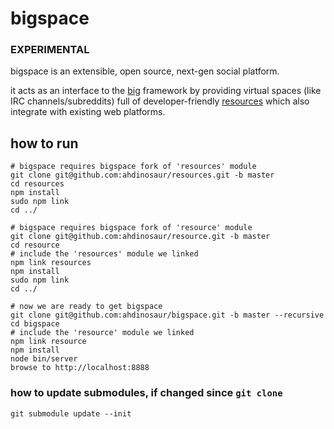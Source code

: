 # bigspace

### EXPERIMENTAL

bigspace is an extensible, open source, next-gen social platform.

it acts as an interface to the [big](https://github.com/bigcompany/big) framework by providing virtual spaces (like IRC channels/subreddits) full of developer-friendly [resources](https://github.com/bigcompany/resource) which also integrate with existing web platforms.

## how to run

```
# bigspace requires bigspace fork of 'resources' module
git clone git@github.com:ahdinosaur/resources.git -b master
cd resources
npm install
sudo npm link
cd ../

# bigspace requires bigspace fork of 'resource' module
git clone git@github.com:ahdinosaur/resource.git -b master
cd resource
# include the 'resources' module we linked
npm link resources
npm install
sudo npm link
cd ../

# now we are ready to get bigspace
git clone git@github.com:ahdinosaur/bigspace.git -b master --recursive
cd bigspace
# include the 'resource' module we linked
npm link resource
npm install
node bin/server
browse to http://localhost:8888
```

### how to update submodules, if changed since ```git clone```

```
git submodule update --init
```
